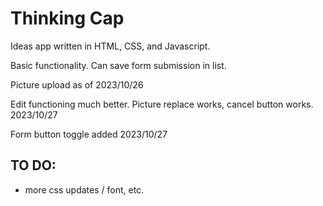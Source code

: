 # Thinking Cap

Ideas app written in HTML, CSS, and Javascript.

Basic functionality. Can save form submission in list. 

Picture upload as of 2023/10/26

Edit functioning much better. Picture replace works, cancel button works. 2023/10/27

Form button toggle added 2023/10/27

## TO DO:

- more css updates / font, etc.

